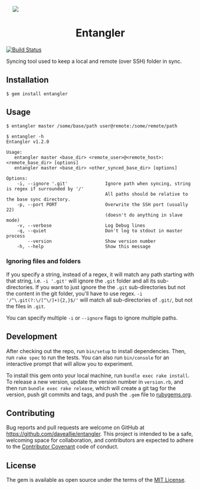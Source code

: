 <p align="center" style="width: 50px;"><img src="https://vignette1.wikia.nocookie.net/pokemon/images/e/ef/114Tangela_Dream.png/revision/latest/scale-to-width-down/185?cb=20141203054028"/></p>
<h1 align="center">Entangler</h1>

[![Build Status](https://travis-ci.org/daveallie/entangler.svg?branch=master)](https://travis-ci.org/daveallie/entangler)

Syncing tool used to keep a local and remote (over SSH) folder in sync.

## Installation

```
$ gem install entangler
```

## Usage

```shell
$ entangler master /some/base/path user@remote:/some/remote/path
```

```
$ entangler -h
Entangler v1.2.0

Usage:
   entangler master <base_dir> <remote_user>@<remote_host>:<remote_base_dir> [options]
   entangler master <base_dir> <other_synced_base_dir> [options]

Options:
    -i, --ignore '.git'              Ignore path when syncing, string is regex if surrounded by '/'
                                     All paths should be relative to the base sync directory.
    -p, --port PORT                  Overwrite the SSH port (usually 22)
                                     (doesn't do anything in slave mode)
    -v, --verbose                    Log Debug lines
    -q, --quiet                      Don't log to stdout in master process
        --version                    Show version number
    -h, --help                       Show this message
```

### Ignoring files and folders

If you specify a string, instead of a regex, it will match any path starting with that string, i.e. `-i '.git'` will ignore the `.git`
folder and all its sub-directories. If you want to just ignore the the `.git` sub-directories but not the content in the git folder, you'll
have to use regex. `-i '/^\.git(?:\/[^\/]+){2,}$/'` will match all sub-directories of `.git/`, but not the files in `.git`.

You can specify multiple `-i` or `--ignore` flags to ignore multiple paths.

## Development

After checking out the repo, run `bin/setup` to install dependencies. Then, run `rake spec` to run the tests. You can also run `bin/console` for an interactive prompt that will allow you to experiment.

To install this gem onto your local machine, run `bundle exec rake install`. To release a new version, update the version number in `version.rb`, and then run `bundle exec rake release`, which will create a git tag for the version, push git commits and tags, and push the `.gem` file to [rubygems.org](https://rubygems.org).

## Contributing

Bug reports and pull requests are welcome on GitHub at https://github.com/daveallie/entangler. This project is intended to be a safe, welcoming space for collaboration, and contributors are expected to adhere to the [Contributor Covenant](http://contributor-covenant.org) code of conduct.

## License

The gem is available as open source under the terms of the [MIT License](http://opensource.org/licenses/MIT).
